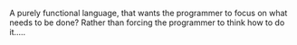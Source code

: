 A purely functional language, that wants the programmer to focus on what needs to be done? Rather than forcing the programmer to think how to do it.....

